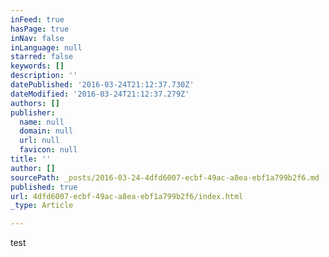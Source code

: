 ```yaml
---
inFeed: true
hasPage: true
inNav: false
inLanguage: null
starred: false
keywords: []
description: ''
datePublished: '2016-03-24T21:12:37.730Z'
dateModified: '2016-03-24T21:12:37.279Z'
authors: []
publisher:
  name: null
  domain: null
  url: null
  favicon: null
title: ''
author: []
sourcePath: _posts/2016-03-24-4dfd6007-ecbf-49ac-a8ea-ebf1a799b2f6.md
published: true
url: 4dfd6007-ecbf-49ac-a8ea-ebf1a799b2f6/index.html
_type: Article

---
```

test